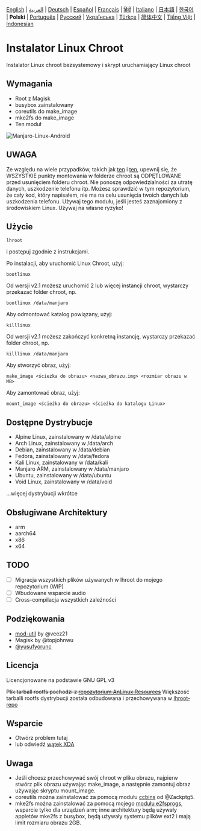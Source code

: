 [English](README.md) | [العربية](README-AR.md) | [Deutsch](README-DE.md) | [Español](README-ES.md) | [Français](README-FR.md) | [हिंदी](README-IN.md) | [Italiano](README-IT.md) | [日本語](README-JP.md) | [한국어](README-KR.md) | **Polski** | [Português](README-PT.md) | [Русский](README-RU.md) | [Українська](README-UA.md) | [Türkçe](README-TR.md) | [简体中文](README-CN.md) | [Tiếng Việt](README-VI.md) | [Indonesian](README-ID.md) 


# Instalator Linux Chroot

Instalator Linux chroot bezsystemowy i skrypt uruchamiający Linux chroot

## Wymagania
- Root z Magisk
- busybox zainstalowany
- coreutils do make_image
- mke2fs do make_image
- Ten moduł

![Manjaro-Linux-Android](https://i.ibb.co/gdpw8QG/lhroot.png)

## UWAGA
Ze względu na wiele przypadków, takich jak [ten](https://github.com/FerryAr/lhroot/issues/18) i [ten](https://github.com/FerryAr/lhroot/issues/21), upewnij się, że WSZYSTKIE punkty montowania w folderze chroot są ODPĘTLOWANE przed usunięciem folderu chroot. Nie ponoszę odpowiedzialności za utratę danych, uszkodzenie telefonu itp. Możesz sprawdzić w tym repozytorium, że cały kod, który napisałem, nie ma na celu usunięcia twoich danych lub uszkodzenia telefonu. Używaj tego modułu, jeśli jesteś zaznajomiony z środowiskiem Linux. Używaj na własne ryzyko!

## Użycie

```console
lhroot
```

i postępuj zgodnie z instrukcjami.

Po instalacji, aby uruchomić Linux Chroot, użyj:

```console
bootlinux
```

Od wersji v2.1 możesz uruchomić 2 lub więcej instancji chroot, wystarczy przekazać folder chroot, np.

```console
bootlinux /data/manjaro
```

Aby odmontować katalog powiązany, użyj:

```console
killlinux
```

Od wersji v2.1 możesz zakończyć konkretną instancję, wystarczy przekazać folder chroot, np.

```console
killlinux /data/manjaro
```

Aby stworzyć obraz, użyj:

```console
make_image <ścieżka do obrazu> <nazwa_obrazu.img> <rozmiar obrazu w MB>
```

Aby zamontować obraz, użyj:

```console
mount_image <ścieżka do obrazu> <ścieżka do katalogu Linux>
```

## Dostępne Dystrybucje
- Alpine Linux, zainstalowany w /data/alpine
- Arch Linux, zainstalowany w /data/arch
- Debian, zainstalowany w /data/debian
- Fedora, zainstalowany w /data/fedora
- Kali Linux, zainstalowany w /data/kali
- Manjaro ARM, zainstalowany w /data/manjaro
- Ubuntu, zainstalowany w /data/ubuntu
- Void Linux, zainstalowany w /data/void

...więcej dystrybucji wkrótce

## Obsługiwane Architektury
- arm
- aarch64
- x86
- x64

## TODO
- [ ] Migracja wszystkich plików używanych w lhroot do mojego repozytorium (WIP)
- [ ] Wbudowane wsparcie audio
- [ ] Cross-compilacja wszystkich zależności

## Podziękowania
- [mod-util](https://github.com/veez21/mod-util) by @veez21
- Magisk by @topjohnwu
- [@yusufyorunc](https://github.com/yusufyorunc)

## Licencja
Licencjonowane na podstawie GNU GPL v3

~~Plik tarball rootfs pochodzi z [repozytorium AnLinux Resources](https://github.com/EXALAB/Anlinux-Resources)~~
Większość tarballi rootfs dystrybucji została odbudowana i przechowywana w [lhroot-repo](https://github.com/FerryAr/lhroot-repo)

## Wsparcie
- Otwórz problem tutaj
- lub odwiedź [wątek XDA](https://forum.xda-developers.com/showthread.php?t=4142803)

## Uwaga
- Jeśli chcesz przechowywać swój chroot w pliku obrazu, najpierw stwórz plik obrazu używając make_image, a następnie zamontuj obraz używając skryptu mount_image.
- coreutils można zainstalować za pomocą modułu [ccbins](https://github.com/Magisk-Modules-Repo/ccbins) od @Zackptg5.
- mke2fs można zainstalować za pomocą mojego [modułu e2fsprogs](https://github.com/FerryAr/e2fsprogs-arm), wsparcie tylko dla urządzeń arm; inne architektury będą używały appletów mke2fs z busybox, będą używały systemu plików ext2 i mają limit rozmiaru obrazu 2GB.